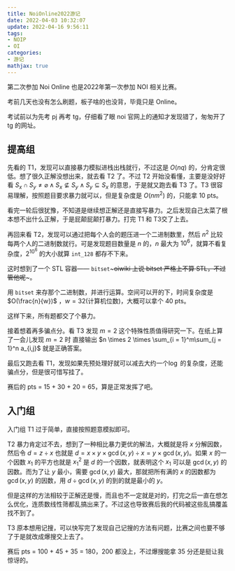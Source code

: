 ```yaml
---
title: NoiOnline2022游记
date: 2022-04-03 10:32:07
update: 2022-04-16 9:56:11
tags:
- NOIP
- OI
categories:
- 游记
mathjax: true
---
```


第二次参加 Noi Online 也是2022年第一次参加 NOI 相关比赛。

<!-- more -->

考前几天也没有怎么刷题，板子啥的也没背，毕竟只是 Online。

考试前以为先考 pj 再考 tg，仔细看了眼 noi 官网上的通知才发现错了，匆匆开了 tg 的网址。

## 提高组

先看的 T1，发现可以直接暴力模拟进栈出栈就行，不过这是 $O(nq)$ 的，分肯定很低。想了很久正解没想出来，就去看 T2 了。不过 T2 开始没看懂，主要是没好好看 $S_x \cap S_y \ne \varnothing \land S_x \nsubseteq S_y \land S_y \subseteq S_x$ 的意思，于是就又跑去看 T3 了。T3 很容易理解，按照题目要求暴力就可以，但是复杂度是  $O(nm^2)$  的，只能拿 10 pts。

看完一轮后很犹豫，不知道是继续想正解还是直接写暴力。之后发现自己太菜了根本想不出什么正解，于是屁颠屁颠打暴力。打完 T1 和 T3交了上去。

再回来看 T2，发现可以通过把每个人会的题压进一个二进制数里，然后 $n^2$ 比较每两个人的二进制数就行。可是发现题目数量是 $n$ 的，$n$ 最大为 $10^6$，就算不看复杂度，$2 ^ {10 ^6}$ 的大小就算 `int_128` 都存不下来。

这时想到了一个 STL 容器—— `bitset`~~~oiwiki 上说 bitset 严格上不算 STL，不过管他呢~~~。

用 `bitset`  来存那个二进制数，并进行运算。空间可以开的下，时间复杂度是 $O(\frac{n}{w})$ ，$w = 32$(计算机位数)，大概可以拿个 40 pts。

这样下来，所有题都交了个暴力。

接着想着再多骗点分。看 T3 发现 $m = 2$ 这个特殊性质值得研究一下。在纸上算了一会儿发现 $m = 2$ 时 直接输出 $n \times 2 \times \sum_{i = 1}^m\sum_{j = 1}^n a_{i,j}$ 就是正确答案。

最后又跑去看 T1，发现如果先预处理好就可以减去大约一个$\log$ 的复杂度，还能骗点分，但是很可惜写挂了。

赛后的 pts = 15 + 30 + 20 = 65，算是正常发挥了吧。

## 入门组

入门组 T1 过于简单，直接按照题意模拟即可。

T2 暴力肯定过不去，想到了一种相比暴力更优的解法，大概就是将 $x$ 分解因数，然后令 $d = z \div x$ 也就是 $d = x \times y \times \gcd(x,y) \div x = y \times \gcd(x,y)$。如果 $x$ 的一个因数 $x_1$ 的平方也就是 ${x_1}^2$ 是 $d$ 的一个因数，就表明这个 $x_1$ 可以是 $\gcd(x,y)$ 的因数。而为了让 $y$ 最小，需要 $\gcd(x,y)$ 最大，那就把所有满的 $x$ 的因数都为 $\gcd(x,y)$ 的因数，用 $d \div \gcd(x,y)$ 的到的就是最小的 $y$。

但是这样的方法相较于正解还是慢，而且也不一定就是对的，打完之后一直在想怎么优化，连质数线性筛都乱搞出来了。不过这也导致赛后我的代码被这些乱搞覆盖找不到了。

T3 原本想用记搜，可以快写完了发现自己记搜的方法有问题，比赛之间也要不够了于是就改成爆搜交上去了。

赛后 pts = 100 + 45 + 35 = 180，200 都没上，不过爆搜能拿 35 分还是挺让我惊讶的。
